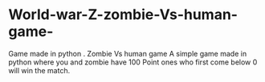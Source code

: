 # World-war-Z-zombie-Vs-human-game-
Game made in python . Zombie Vs human game
A simple game made in python where you and zombie have 100 
Point ones who first come below 0 will win the match.
